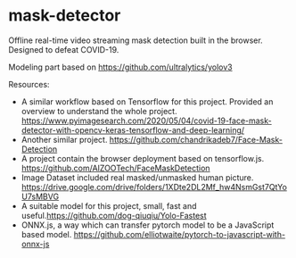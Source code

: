 # mask-detector
Offline real-time video streaming mask detection built in the browser. Designed to defeat COVID-19.

Modeling part based on https://github.com/ultralytics/yolov3

Resources:
- A similar workflow based on Tensorflow for this project. Provided an overview to understand the whole project. https://www.pyimagesearch.com/2020/05/04/covid-19-face-mask-detector-with-opencv-keras-tensorflow-and-deep-learning/
- Another similar project. https://github.com/chandrikadeb7/Face-Mask-Detection
- A project contain the browser deployment based on tensorflow.js. https://github.com/AIZOOTech/FaceMaskDetection 
- Image Dataset included real masked/unmasked human picture. https://drive.google.com/drive/folders/1XDte2DL2Mf_hw4NsmGst7QtYoU7sMBVG
- A suitable model for this project, small, fast and useful.https://github.com/dog-qiuqiu/Yolo-Fastest
- ONNX.js, a way which can transfer pytorch model to be a JavaScript based model. https://github.com/elliotwaite/pytorch-to-javascript-with-onnx-js
